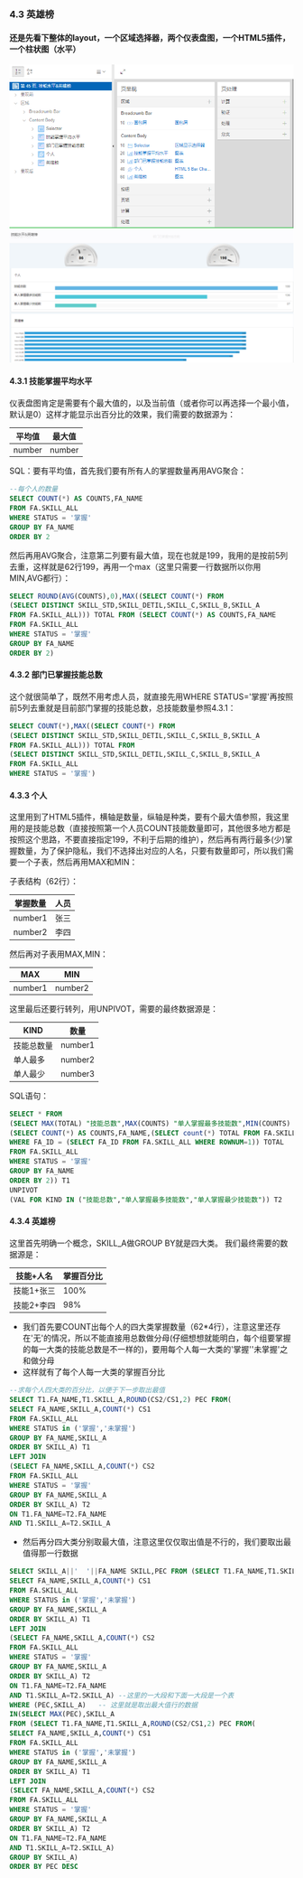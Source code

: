 ### 4.3 英雄榜
#### 还是先看下整体的layout，一个区域选择器，两个仪表盘图，一个HTML5插件，一个柱状图（水平）
![](https://github.com/397179459/APEX_FA/blob/master/img/4.detil_img/431.PNG)
![](https://github.com/397179459/APEX_FA/blob/master/img/4.detil_img/432.PNG)
#### 4.3.1 技能掌握平均水平
仪表盘图肯定是需要有个最大值的，以及当前值（或者你可以再选择一个最小值，默认是0）这样才能显示出百分比的效果，我们需要的数据源为：

平均值|最大值
--|--
number|number

SQL：要有平均值，首先我们要有所有人的掌握数量再用AVG聚合：

```sql
--每个人的数量
SELECT COUNT(*) AS COUNTS,FA_NAME
FROM FA.SKILL_ALL
WHERE STATUS = '掌握'
GROUP BY FA_NAME
ORDER BY 2
```
然后再用AVG聚合，注意第二列要有最大值，现在也就是199，我用的是按前5列去重，这样就是62行199，再用一个max（这里只需要一行数据所以你用MIN,AVG都行）：
```sql
SELECT ROUND(AVG(COUNTS),0),MAX((SELECT COUNT(*) FROM 
(SELECT DISTINCT SKILL_STD,SKILL_DETIL,SKILL_C,SKILL_B,SKILL_A
FROM FA.SKILL_ALL))) TOTAL FROM (SELECT COUNT(*) AS COUNTS,FA_NAME
FROM FA.SKILL_ALL
WHERE STATUS = '掌握'
GROUP BY FA_NAME
ORDER BY 2)
```
#### 4.3.2 部门已掌握技能总数
这个就很简单了，既然不用考虑人员，就直接先用WHERE STATUS='掌握'再按照前5列去重就是目前部门掌握的技能总数，总技能数量参照4.3.1：
```sql
SELECT COUNT(*),MAX((SELECT COUNT(*) FROM 
(SELECT DISTINCT SKILL_STD,SKILL_DETIL,SKILL_C,SKILL_B,SKILL_A
FROM FA.SKILL_ALL))) TOTAL FROM 
(SELECT DISTINCT SKILL_STD,SKILL_DETIL,SKILL_C,SKILL_B,SKILL_A
FROM FA.SKILL_ALL
WHERE STATUS = '掌握')
```
#### 4.3.3 个人
这里用到了HTML5插件，横轴是数量，纵轴是种类，要有个最大值参照，我这里用的是技能总数（直接按照第一个人员COUNT技能数量即可，其他很多地方都是按照这个思路，不要直接指定199，不利于后期的维护），然后再有两行最多(少)掌握数量，为了保护隐私，我们不选择出对应的人名，只要有数量即可，所以我们需要一个子表，然后再用MAX和MIN：

子表结构（62行）：

掌握数量|人员
--|--
number1|张三
number2|李四

然后再对子表用MAX,MIN：

MAX|MIN
--|--
number1|number2

这里最后还要行转列，用UNPIVOT，需要的最终数据源是：

KIND|数量
--|--
技能总数量|number1
单人最多|number2
单人最少|number3

SQL语句：
```sql
SELECT * FROM
(SELECT MAX(TOTAL) "技能总数",MAX(COUNTS) "单人掌握最多技能数",MIN(COUNTS) "单人掌握最少技能数" FROM 
(SELECT COUNT(*) AS COUNTS,FA_NAME,(SELECT count(*) TOTAL FROM FA.SKILL_ALL 
WHERE FA_ID = (SELECT FA_ID FROM FA.SKILL_ALL WHERE ROWNUM=1)) TOTAL
FROM FA.SKILL_ALL
WHERE STATUS = '掌握'
GROUP BY FA_NAME
ORDER BY 2)) T1
UNPIVOT 
(VAL FOR KIND IN ("技能总数","单人掌握最多技能数","单人掌握最少技能数")) T2
```
#### 4.3.4 英雄榜
这里首先明确一个概念，SKILL_A做GROUP BY就是四大类。
我们最终需要的数据源是：

技能+人名|掌握百分比
--|--
技能1+张三|100%
技能2+李四|98%

* 我们首先要COUNT出每个人的四大类掌握数量（62*4行），注意这里还存在'无'的情况，所以不能直接用总数做分母(仔细想想就能明白，每个组要掌握的每一大类的技能总数是不一样的)，要用每个人每一大类的'掌握''未掌握'之和做分母
* 这样就有了每个人每一大类的掌握百分比
```sql
--求每个人四大类的百分比，以便于下一步取出最值
SELECT T1.FA_NAME,T1.SKILL_A,ROUND(CS2/CS1,2) PEC FROM(
SELECT FA_NAME,SKILL_A,COUNT(*) CS1
FROM FA.SKILL_ALL
WHERE STATUS in ('掌握','未掌握')
GROUP BY FA_NAME,SKILL_A
ORDER BY SKILL_A) T1
LEFT JOIN
(SELECT FA_NAME,SKILL_A,COUNT(*) CS2
FROM FA.SKILL_ALL
WHERE STATUS = '掌握'
GROUP BY FA_NAME,SKILL_A
ORDER BY SKILL_A) T2
ON T1.FA_NAME=T2.FA_NAME
AND T1.SKILL_A=T2.SKILL_A
```

* 然后再分四大类分别取最大值，注意这里仅仅取出值是不行的，我们要取出最值得那一行数据
```sql
SELECT SKILL_A||'  '||FA_NAME SKILL,PEC FROM (SELECT T1.FA_NAME,T1.SKILL_A,ROUND(CS2/CS1,2) PEC FROM(
SELECT FA_NAME,SKILL_A,COUNT(*) CS1
FROM FA.SKILL_ALL
WHERE STATUS in ('掌握','未掌握')
GROUP BY FA_NAME,SKILL_A
ORDER BY SKILL_A) T1
LEFT JOIN
(SELECT FA_NAME,SKILL_A,COUNT(*) CS2
FROM FA.SKILL_ALL
WHERE STATUS = '掌握'
GROUP BY FA_NAME,SKILL_A
ORDER BY SKILL_A) T2
ON T1.FA_NAME=T2.FA_NAME
AND T1.SKILL_A=T2.SKILL_A) --这里的一大段和下面一大段是一个表
WHERE (PEC,SKILL_A)   -- 这里就是取出最大值行的数据
IN(SELECT MAX(PEC),SKILL_A
FROM (SELECT T1.FA_NAME,T1.SKILL_A,ROUND(CS2/CS1,2) PEC FROM(
SELECT FA_NAME,SKILL_A,COUNT(*) CS1
FROM FA.SKILL_ALL
WHERE STATUS in ('掌握','未掌握')
GROUP BY FA_NAME,SKILL_A
ORDER BY SKILL_A) T1
LEFT JOIN
(SELECT FA_NAME,SKILL_A,COUNT(*) CS2
FROM FA.SKILL_ALL
WHERE STATUS = '掌握'
GROUP BY FA_NAME,SKILL_A
ORDER BY SKILL_A) T2
ON T1.FA_NAME=T2.FA_NAME
AND T1.SKILL_A=T2.SKILL_A) 
GROUP BY SKILL_A)
ORDER BY PEC DESC
```
